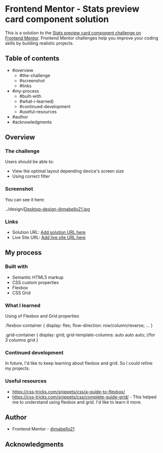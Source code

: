 # Frontend Mentor - Stats preview card component solution

This is a solution to the [Stats preview card component challenge on Frontend Mentor](https://www.frontendmentor.io/challenges/stats-preview-card-component-8JqbgoU62). Frontend Mentor challenges help you improve your coding skills by building realistic projects. 

## Table of contents

- #overview
  - #the-challenge
  - #screenshot
  - #links
- #my-process
  - #built-with
  - #what-i-learned)
  - #continued-development
  - #useful-resources
- #author
- #acknowledgments

## Overview

### The challenge

Users should be able to:

- View the optimal layout depending device's screen size
- Using correct filter

### Screenshot
You can see it here:

../design/Desktop-design-@mabello21.jpg

### Links

- Solution URL: [Add solution URL here](https://your-solution-url.com)
- Live Site URL: [Add live site URL here](https://your-live-site-url.com)

## My process

### Built with

- Semantic HTML5 markup
- CSS custom properties
- Flexbox
- CSS Grid

### What I learned

Using of Flexbox and Grid properties


.flexbox-container {
	display: flex;
	flow-direction: row/column/reverse;
	...
	}
	
.grid-container {
	display: grid;
	grid-template-columns: auto auto auto; //for 3 columns grid
	}


### Continued development

In future, I'd like to keep learning about flexbox and grid. So I could refine my projects.

### Useful resources

- https://css-tricks.com/snippets/css/a-guide-to-flexbox/ 
- https://css-tricks.com/snippets/css/complete-guide-grid/ - This helped me to understand using flexbox and grid. I'd like to learn it more.


## Author
- Frontend Mentor - [@mabello21](https://www.frontendmentor.io/profile/mabello21)

## Acknowledgments

